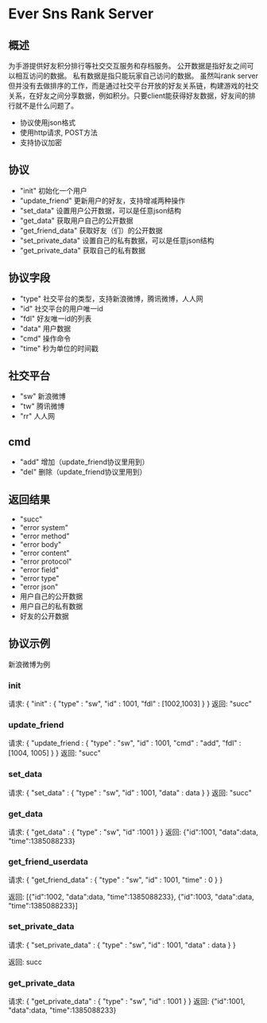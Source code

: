 # Ever Sns Rank Server #

## 概述 ##

为手游提供好友积分排行等社交交互服务和存档服务。
公开数据是指好友之间可以相互访问的数据。
私有数据是指只能玩家自己访问的数据。
虽然叫rank server但并没有去做排序的工作，而是通过社交平台开放的好友关系链，构建游戏的社交关系，在好友之间分享数据，例如积分。只要client能获得好友数据，好友间的排行就不是什么问题了。

- 协议使用json格式
- 使用http请求, POST方法
- 支持协议加密

## 协议 ##
- "init"                    初始化一个用户
- "update_friend"           更新用户的好友，支持增减两种操作
- "set_data"                设置用户公开数据，可以是任意json结构
- "get_data"                获取用户自己的公开数据
- "get_friend_data"         获取好友（们）的公开数据
- "set_private_data"        设置自己的私有数据，可以是任意json结构
- "get_private_data"        获取自己的私有数据        

## 协议字段 ##
- "type"                    社交平台的类型，支持新浪微博，腾讯微博，人人网
- "id"                      社交平台的用户唯一id
- "fdl"                     好友唯一id的列表
- "data"                    用户数据
- "cmd"                     操作命令
- "time"                    秒为单位的时间戳

## 社交平台 ##
- "sw"                      新浪微博
- "tw"                      腾讯微博
- "rr"                      人人网

## cmd ##
- "add"                     增加（update_friend协议里用到）
- "del"                     删除（update_friend协议里用到）

## 返回结果 ##
- "succ"
- "error system"
- "error method"
- "error body"
- "error content"
- "error protocol"
- "error field"
- "error type"
- "error json"
- 用户自己的公开数据
- 用户自己的私有数据
- 好友的公开数据

## 协议示例 ##
新浪微博为例

### init ###
请求: 
{
    "init" : 
    {
        "type" : "sw",
        "id" : 1001,
        "fdl" : [1002,1003]
    }
}
返回: "succ"

### update_friend ###

请求: 
{
    "update_friend :
    {
        "type" : "sw",
        "id" : 1001,
        "cmd" : "add",
        "fdl" : [1004, 1005]
    }
}
返回: "succ"


### set_data ###

请求:
{
    "set_data" :
    {
        "type" : "sw",
        "id" : 1001,
        "data" : data 
    }
}
返回: "succ"

### get_data ###

请求:
{
    "get_data" :
    {
        "type" : "sw",
        "id" :1001 
    }
}
返回: {"id":1001, "data":data, "time":1385088233}

### get_friend_userdata ###

请求: 
{
    "get_friend_data" :
    {
        "type" : "sw",
        "id" : 1001,
        "time" : 0
    }
}

返回: [{"id":1002, "data":data, "time":1385088233}, {"id":1003, "data":data, "time":1385088233}]

### set_private_data ###

请求: 
{
    "set_private_data" :
    {
        "type" : "sw",
        "id" : 1001,
        "data" : data
    }
}

返回: succ

### get_private_data ###

请求: 
{
    "get_private_data" :
    {
        "type" : "sw",
        "id" : 1001
    }
}
返回: {"id":1001, "data":data, "time":1385088233}

